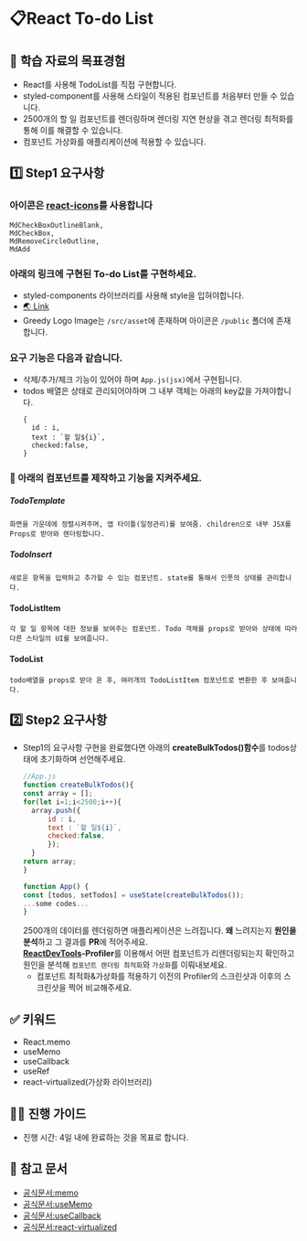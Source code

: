 # 📋React To-do List

## 🤔 학습 자료의 목표경험
- React를 사용해 TodoList를 직접 구현합니다.
- styled-component를 사용해 스타일이 적용된 컴포넌트를 처음부터 만들 수 있습니다.
- 2500개의 할 일 컴포넌트를 렌더링하며 렌더링 지연 현상을 겪고 렌더링 최적화를 통해 이를 해결할 수 있습니다.
- 컴포넌트 가상화를 애플리케이션에 적용할 수 있습니다.
## 1️⃣ Step1 요구사항
### 아이콘은 [react-icons](https://react-icons.github.io/react-icons/)를 사용합니다
    MdCheckBoxOutlineBlank,
    MdCheckBox,
    MdRemoveCircleOutline,
    MdAdd
### 아래의 링크에 구현된 To-do List를 구현하세요.
  - styled-components 라이브러리를 사용해 style을 입혀야합니다.
  - [🌏 Link](https://greedy-todo-app.netlify.app/)
  - Greedy Logo Image는 `/src/asset`에 존재하며 아이콘은 `/public` 폴더에 존재합니다.
### 요구 기능은 다음과 같습니다.
  - 삭제/추가/체크 기능이 있어야 하며 `App.js(jsx)`에서 구현됩니다.
  - todos 배열은 상태로 관리되어야하며 그 내부 객체는 아래의 key값을 가져야합니다.
    ```
    {
      id : i,
      text : `할 일${i}`,
      checked:false,
    }
    ```
### 🎩 아래의 컴포넌트를 제작하고 기능을 지켜주세요.
##### TodoTemplate
    화면을 가운데에 정렬시켜주며, 앱 타이틀(일정관리)를 보여줌. children으로 내부 JSX를 Props로 받아와 렌더링합니다.
##### TodoInsert
    새로운 항목을 입력하고 추가할 수 있는 컴포넌트. state를 통해서 인풋의 상태를 관리합니다.
#### TodoListItem
    각 할 일 항목에 대한 정보를 보여주는 컴포넌트. Todo 객체를 props로 받아와 상태에 따라 다른 스타일의 UI를 보여줍니다.
#### TodoList
    todo배열을 props로 받아 온 후, 여러개의 TodoListItem 컴포넌트로 변환한 후 보여줍니다.
## 2️⃣ Step2 요구사항
- Step1의 요구사항 구현을 완료했다면 아래의 **createBulkTodos()함수**를 todos상태에 초기화하며 선언해주세요.
  ```javascript
  //App.js
  function createBulkTodos(){
  const array = [];
  for(let i=1;i<2500;i++){
    array.push({
        id : i,
        text : `할 일${i}`,
        checked:false,
        });
    }
  return array;
  }
  ```
  ```javascript
  function App() {
  const [todos, setTodos] = useState(createBulkTodos());
  ...some codes...
  }
  ```
  2500개의 데이터를 렌더링하면 애플리케이션은 느려집니다. **왜** 느려지는지 **원인을 분석**하고 그 결과를 **PR**에 적어주세요.<br/>
  **[ReactDevTools](https://chromewebstore.google.com/detail/react-developer-tools/fmkadmapgofadopljbjfkapdkoienihi?hl=ko&pli=1)-Profiler**를 이용해서 어떤 컴포넌트가 리렌더링되는지 확인하고 원인을 분석해 `컴포넌트 렌더링 최적화`와 `가상화`를 이뤄내보세요.
  - 컴포넌트 최적화&가상화를 적용하기 이전의 Profiler의 스크린샷과 이후의 스크린샷을 찍어 비교해주세요.
## ✅ 키워드
- React.memo
- useMemo
- useCallback
- useRef
- react-virtualized(가상화 라이브러리)
## 🧙‍♀️ 진행 가이드
- 진행 시간: 4일 내에 완료하는 것을 목표로 합니다.
## 🔗 참고 문서
- [공식문서:memo](https://ko.react.dev/reference/react/memo)
- [공식문서:useMemo](https://ko.react.dev/reference/react/useMemo)
- [공식문서:useCallback](https://ko.react.dev/reference/react/useCallback)
- [공식문서:react-virtualized](https://github.com/bvaughn/react-virtualized/tree/master/docs#documentation)
